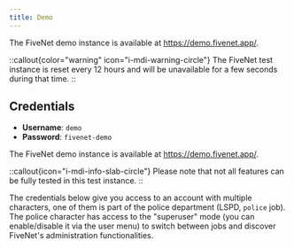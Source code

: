 ```yaml
---
title: Demo
---
```


The FiveNet demo instance is available at <https://demo.fivenet.app/>.[](https://demo.fivenet.app/)

::callout{color="warning" icon="i-mdi-warning-circle"}
The FiveNet test instance is reset every 12 hours and will be unavailable for a few seconds during that time.
::

## Credentials

- **Username**: `demo`
- **Password**: `fivenet-demo`

The FiveNet demo instance is available at <https://demo.fivenet.app/>.

::callout{icon="i-mdi-info-slab-circle"}
Please note that not all features can be fully tested in this test instance.
::

The credentials below give you access to an account with multiple characters, one of them is part of the police department (LSPD, `police` job). The police character has access to the "superuser" mode (you can enable/disable it via the user menu) to switch between jobs and discover FiveNet's administration functionalities.
